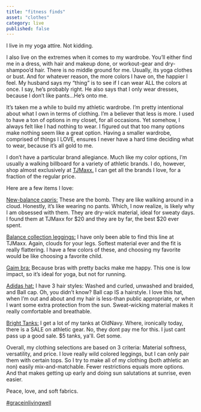 ```yaml
---
title: "fitness finds"
asset: "clothes" 
category: live
published: false
---
```


I live in my yoga attire. Not kidding. 

I also live on the extremes when it comes to my wardrobe. You’ll either find me in a dress, with hair and makeup done, or workout-gear and dry-shampoo’d hair. There is no middle ground for me. Usually, its yoga clothes or bust. And for whatever reason, the more colors I have on, the happier I feel. My husband says my “thing” is to see if I can wear ALL the colors at once. I say, he’s probably right. He also says that I only wear dresses, because I don’t like pants…He’s onto me.

It’s taken me a while to build my athletic wardrobe. I’m pretty intentional about what I own in terms of clothing. I’m a believer that less is more. I used to have a ton of options in my closet, for all occasions. Yet somehow, I always felt like I had nothing to wear. I figured out that too many options make nothing seem like a great option.  Having a smaller wardrobe, comprised of things I LOVE, ensures I never have a hard time deciding what to wear, because it’s all gold to me.

I don’t have a particular brand allegiance. Much like my color options, I’m usually a walking billboard for a variety of athletic brands. I do, however, shop almost exclusively at [TJMaxx.](http://tjmaxx.tjx.com/store/index.jsp) I can get all the brands I love, for a fraction of the regular price. 

Here are a few items I love:

[New-balance capris:](http://tjmaxx.tjx.com/store/jump/product/women-clothing-activewear-capris/Space-Dye-Capri/1000130411?colorId=NS1003462&pos=1:78&N=2755249271)
These are the bomb. They are like walking around in a cloud. Honestly, it’s like wearing no pants. Which, I now realize, is likely why I am obsessed with them. They are dry-wick material, ideal for sweaty days. I found them at TJMaxx for $20 and they are by far, the best $20 ever spent.

[Balance collection leggings:]( http://tjmaxx.tjx.com/store/jump/product/women-clothing-activewear-capris/Petal-Back-Capri/1000133476?colorId=NS1003537&pos=1:31&N=2755249271) 
I have only been able to find this line at TJMaxx. Again, clouds for your legs. Softest material ever and the fit is really flattering. I have a few colors of these, and choosing my favorite would be like choosing a favorite child.

[Gaim bra:](http://www.kohls.com/product/prd-2082607/gaiam-bra-shine-wire-free-low-impact-yoga-sports-bra-44-00001-womens.jsp?color=Black) Because bras with pretty backs make me happy. This one is low impact, so it’s ideal for yoga, but not for running.

[Adidas hat:](http://www.kohls.com/product/prd-2395144/womens-adidas-studio-marled-baseball-hat-.jsp?ci_mcc=ci&utm_campaign=FASHION%20ACCESSORIES&utm_medium=CSE&utm_source=google&utm_product=30880564&CID=shopping15&gclid=CjwKEAjw4dm6BRCQhtzl6Z6N4i0SJADFPu1nzhHM8ys9CNNS8pi1ei6icR6N-gc-5S2jAD2MkAkdBoCAOfw_wcB&gclsrc=aw.ds&dclid=CK6ZnMails0CFUoFNwodveUF8g) I have 3 hair styles: Washed and curled, unwashed and braided, and Ball cap. Oh, you didn’t know? Ball cap IS a hairstyle. I love this hat, when I’m out and about and my hair is less-than public appropriate, or when I want some extra protection from the sun. Sweat-wicking material makes it really comfortable and breathable.

[Bright Tanks:](http://oldnavy.gap.com/browse/product.do?cid=1061078&vid=1&pid=143021082) I get a lot of my tanks at OldNavy. Where, ironically today, there is a SALE on athletic gear. No, they dont pay me for this. I just cant pass up a good sale. $5 tanks, ya'll. Get some. 

Overall, my clothing selections are based on 3 criteria: Material softness, versatility, and price. I love really wild colored leggings, but I can only pair them with certain tops. So I try to make all of my clothing (both athletic an non) easily mix-and-matchable. Fewer restrictions equals more options. And that makes getting up early and doing sun salutations at sunrise, even easier.

Peace, love, and soft fabrics.

[#graceinlivingwell]( https://www.instagram.com/explore/tags/graceinlivingwell/)

